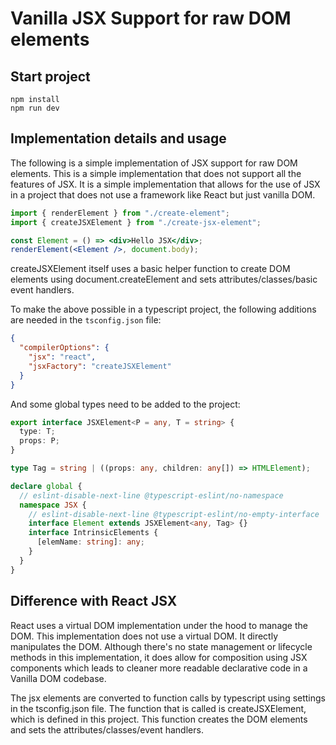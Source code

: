 # Vanilla JSX Support for raw DOM elements

## Start project

```
npm install
npm run dev
```

## Implementation details and usage

The following is a simple implementation of JSX support for raw DOM elements. This is a simple implementation that does not support all the features of JSX. It is a simple implementation that allows for the use of JSX in a project that does not use a framework like React but just vanilla DOM.

```jsx
import { renderElement } from "./create-element";
import { createJSXElement } from "./create-jsx-element";

const Element = () => <div>Hello JSX</div>;
renderElement(<Element />, document.body);

```

createJSXElement itself uses a basic helper function to create DOM elements using document.createElement and sets attributes/classes/basic event handlers.

To make the above possible in a typescript project, the following additions are needed in the `tsconfig.json` file:

```json
{
  "compilerOptions": {
    "jsx": "react",
    "jsxFactory": "createJSXElement"
  }
}
```

And some global types need to be added to the project:

```typescript
export interface JSXElement<P = any, T = string> {
  type: T;
  props: P;
}

type Tag = string | ((props: any, children: any[]) => HTMLElement);

declare global {
  // eslint-disable-next-line @typescript-eslint/no-namespace
  namespace JSX {
    // eslint-disable-next-line @typescript-eslint/no-empty-interface
    interface Element extends JSXElement<any, Tag> {}
    interface IntrinsicElements {
      [elemName: string]: any;
    }
  }
}
```

## Difference with React JSX

React uses a virtual DOM implementation under the hood to manage the DOM. This implementation does not use a virtual DOM. It directly manipulates the DOM. Although there's no state management or lifecycle methods in this implementation, it does allow for composition using JSX components which leads to cleaner more readable declarative code in a Vanilla DOM codebase.

The jsx elements are converted to function calls by typescript using settings in the tsconfig.json file. The function that is called is createJSXElement, which is defined in this project. This function creates the DOM elements and sets the attributes/classes/event handlers.
